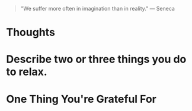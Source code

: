 
> \"We suffer more often in imagination than in reality.\" — Seneca

# Thoughts

# Describe two or three things you do to relax.

# One Thing You're Grateful For

